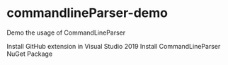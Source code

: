 # commandlineParser-demo
Demo the usage of CommandLineParser

Install GitHub extension in Visual Studio 2019
Install CommandLineParser NuGet Package
